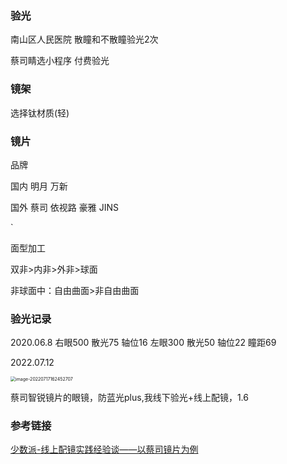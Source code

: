 ### 验光

南山区人民医院  散瞳和不散瞳验光2次

蔡司睛选小程序 付费验光



### 镜架

选择钛材质(轻)



### 镜片

品牌

国内  明月  万新

国外  蔡司  依视路  豪雅  JINS

`





面型加工

双非>内非>外非>球面

非球面中：自由曲面>非自由曲面









### 验光记录

2020.06.8    右眼500  散光75   轴位16    左眼300  散光50  轴位22  瞳距69 

2022.07.12

<img src="https://image.zhuyuanzheng1.top/image-20220717162452707.png" alt="image-20220717162452707" style="zoom:50%;" />





蔡司智锐镜片的眼镜，防蓝光plus,我线下验光+线上配镜，1.6 



### 参考链接

[少数派-线上配镜实践经验谈——以蔡司镜片为例](https://sspai.com/post/68035)

